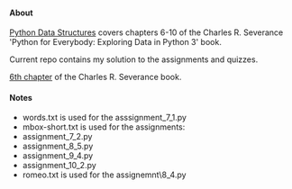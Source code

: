 #### About

[Python Data Structures](https://www.coursera.org/learn/python-data) covers chapters 6-10 of the Charles R. Severance 'Python for Everybody: Exploring Data in Python 3' book.

Current repo contains  my solution to the assignments and quizzes.

[6th chapter](https://www.py4e.com/html3/06-strings) of the Charles R. Severance book.

#### Notes

- words.txt is used for the asssignment\_7_1.py
- mbox-short.txt is used for the assignments:
 - assignment\_7_2.py
 - assignment\_8_5.py
 - assignment\_9_4.py
 - assignment\_10_2.py
- romeo.txt is used for the assignemnt\8_4.py
